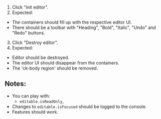 1. Click "Init editor".
2. Expected:
  * The containers should fill up with the respective editor UI.
  * There should be a toolbar with "Heading", "Bold", "Italic", "Undo" and "Redo" buttons.
3. Click "Destroy editor".
4. Expected:
  * Editor should be destroyed.
  * The editor UI should disappear from the containers.
  * The 'ck-body region' should be removed.

## Notes:

* You can play with:
  * `editable.isReadOnly`,
* Changes to `editable.isFocused` should be logged to the console.
* Features should work.
